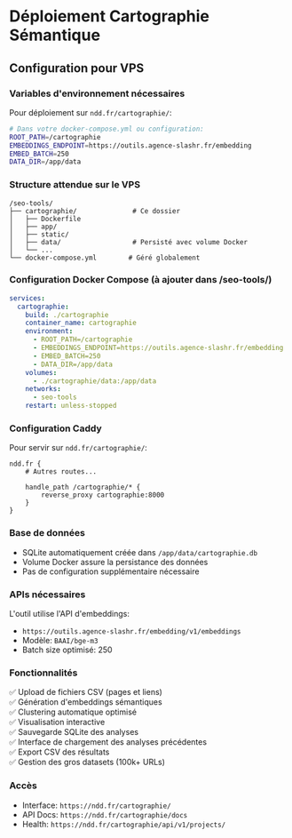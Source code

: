 # Déploiement Cartographie Sémantique

## Configuration pour VPS

### Variables d'environnement nécessaires

Pour déploiement sur `ndd.fr/cartographie/`:

```bash
# Dans votre docker-compose.yml ou configuration:
ROOT_PATH=/cartographie
EMBEDDINGS_ENDPOINT=https://outils.agence-slashr.fr/embedding
EMBED_BATCH=250
DATA_DIR=/app/data
```

### Structure attendue sur le VPS

```
/seo-tools/
├── cartographie/              # Ce dossier
│   ├── Dockerfile
│   ├── app/
│   ├── static/
│   ├── data/                  # Persisté avec volume Docker
│   └── ...
└── docker-compose.yml        # Géré globalement
```

### Configuration Docker Compose (à ajouter dans /seo-tools/)

```yaml
services:
  cartographie:
    build: ./cartographie
    container_name: cartographie
    environment:
      - ROOT_PATH=/cartographie
      - EMBEDDINGS_ENDPOINT=https://outils.agence-slashr.fr/embedding
      - EMBED_BATCH=250
      - DATA_DIR=/app/data
    volumes:
      - ./cartographie/data:/app/data
    networks:
      - seo-tools
    restart: unless-stopped
```

### Configuration Caddy

Pour servir sur `ndd.fr/cartographie/`:

```caddyfile
ndd.fr {
    # Autres routes...
    
    handle_path /cartographie/* {
        reverse_proxy cartographie:8000
    }
}
```

### Base de données

- SQLite automatiquement créée dans `/app/data/cartographie.db`
- Volume Docker assure la persistance des données
- Pas de configuration supplémentaire nécessaire

### APIs nécessaires

L'outil utilise l'API d'embeddings:
- `https://outils.agence-slashr.fr/embedding/v1/embeddings`
- Modèle: `BAAI/bge-m3`
- Batch size optimisé: 250

### Fonctionnalités

✅ Upload de fichiers CSV (pages et liens)  
✅ Génération d'embeddings sémantiques  
✅ Clustering automatique optimisé  
✅ Visualisation interactive  
✅ Sauvegarde SQLite des analyses  
✅ Interface de chargement des analyses précédentes  
✅ Export CSV des résultats  
✅ Gestion des gros datasets (100k+ URLs)  

### Accès

- Interface: `https://ndd.fr/cartographie/`  
- API Docs: `https://ndd.fr/cartographie/docs`  
- Health: `https://ndd.fr/cartographie/api/v1/projects/`